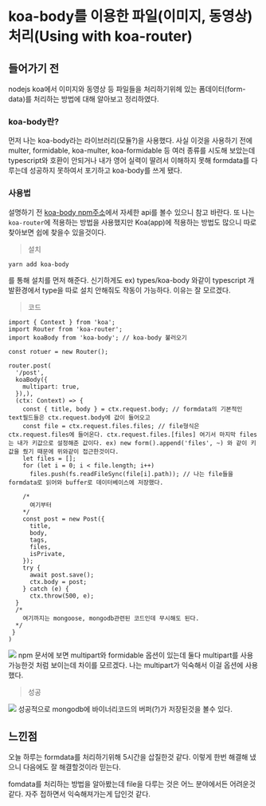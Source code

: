 # koa-body를 이용한 파일(이미지, 동영상) 처리(Using with koa-router)

## 들어가기 전

nodejs koa에서 이미지와 동영상 등 파일들을 처리하기위헤 있는 폼데이터(form-data)를 처리하는 방법에 대해 알아보고 정리하였다.

### koa-body란?

먼저 나는 koa-body라는 라이브러리(모듈?)을 사용했다. 사실 이것을 사용하기 전에 multer, formidable, koa-multer, koa-formidable 등 여러 종류를 시도해 보았는데 typescript와 호환이 안되거나 내가 영어 실력이 딸려서 이해하지 못해 formdata를 다루는데 성공하지 못하여서 포기하고 koa-body를 쓰게 됐다.

### 사용법

설명하기 전 [koa-body npm주소](https://www.npmjs.com/package/koa-body)에서 자세한 api를 볼수 있으니 참고 바란다. 또 나는 `koa-router`에 적용하는 방법을 사용했지만 Koa(app)에 적용하는 방법도 많으니 따로 찾아보면 쉽에 찾을수 있을것이다.

> 설치

```
yarn add koa-body
```

를 통해 설치를 먼저 해준다. 신기하게도 ex) types/koa-body 와같이 typescript 개발환경에서 type을 따로 설치 안해줘도 작동이 가능하다. 이유는 잘 모르겠다.

> 코드

```
import { Context } from 'koa';
import Router from 'koa-router';
import koaBody from 'koa-body'; // koa-body 불러오기

const rotuer = new Router();

router.post(
  '/post',
  koaBody({
    multipart: true,
  }),),
  (ctx: Context) => {
    const { title, body } = ctx.request.body; // formdata의 기본적인 text필드들은 ctx.request.body에 값이 들어오고
    const file = ctx.request.files.files; // file형식은 ctx.request.files에 들어온다. ctx.request.files.[files] 여기서 마지막 files는 내가 키값으로 설정해준 값이다. ex) new form().append('files', ~) 와 같이 키 값을 줬기 때문에 위와같이 접근한것이다.
    let files = [];
    for (let i = 0; i < file.length; i++)
      files.push(fs.readFileSync(file[i].path)); // 나는 file들을 formdata로 읽어와 buffer로 데이터베이스에 저장했다.

    /*
  	  여기부터
    */
    const post = new Post({
      title,
      body,
      tags,
      files,
      isPrivate,
    });
    try {
      await post.save();
      ctx.body = post;
    } catch (e) {
      ctx.throw(500, e);
  }
  /*
    여기까지는 mongoose, mongodb관련된 코드인데 무시해도 된다.
  */
 }
)
```

![](https://images.velog.io/images/_uchanlee/post/efe1abcc-b3cf-40ba-bfc5-0b2c8fcf5ec4/image.png)
npm 문서에 보면 multipart와 formidable 옵션이 있는데 둘다 multipart를 사용가능한것 처럼 보이는데 차이를 모르겠다. 나는 multipart가 익숙해서 이걸 옵션에 사용했다.

> 성공

![](https://images.velog.io/images/_uchanlee/post/f589a327-4190-44a6-baaf-31ef15e761e8/image.png)
성공적으로 mongodb에 바이너리코드의 버퍼(?)가 저장된것을 볼수 있다.

## 느낀점

오늘 하루는 formdata를 처리하기위해 5시간을 삽질한것 같다. 이렇게 한번 해결해 냈으니 다음에도 잘 해결할것이라 믿는다.

fomdata를 처리하는 방법을 알아봤는데 file을 다루는 것은 어느 분야에서든 어려운것 같다. 자주 접하면서 익숙해져가는게 답인것 같다.
